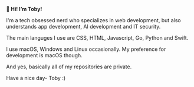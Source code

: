 ******👋 Hi! I’m Toby!******

 I'm a tech obsessed nerd who specializes in web development, but also understands app development, AI development and IT security.

The main languges I use are  CSS, HTML, Javascript, Go, Python and Swift.

I use macOS, Windows and Linux occasionally. My preference for development is macOS though.

And yes, basically all of my repositories are private.

Have a nice day- Toby :)
